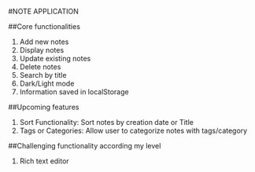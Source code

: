 #NOTE APPLICATION

##Core functionalities
1. Add new notes
2. Display notes
3. Update existing notes
4. Delete notes
5. Search by title
6. Dark/Light mode
7. Information saved in localStorage


##Upcoming features
1. Sort Functionality: Sort notes by creation date or Title
2. Tags or Categories: Allow user to categorize notes with tags/category

##Challenging functionality according my level
1. Rich text editor

